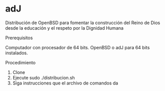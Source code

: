 adJ
===

Distribución de OpenBSD para fomentar la construcción del Reino de Dios 
desde la educación y el respeto por la Dignidad Humana

Prerequisitos

Computador con procesador de 64 bits.
OpenBSD o adJ para 64 bits instalados.


Procedimiento

1. Clone
2. Ejecute sudo ./distribucion.sh
3. Siga instrucciones que el archivo de comandos da

